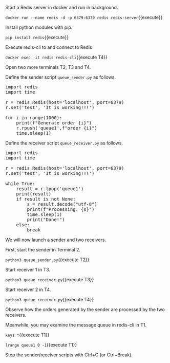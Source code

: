 
Start a Redis server in docker and run in background.

`docker run --name redis -d -p 6379:6379 redis redis-server`{{execute}}

Install python modules with pip.

`pip install redis`{{execute}}

Execute redis-cli to and connect to Redis

`docker exec -it redis redis-cli`{{execute T4}}


Open two more terminals T2, T3 and T4. 

Define the sender script `queue_sender.py` as follows.

<pre class="file" data-filename="queue_sender.py" data-target="replace">
import redis
import time

r = redis.Redis(host='localhost', port=6379)
r.set('test', 'It is working!!!')

for i in range(1000):
    print(f"Generate order {i}")
    r.rpush('queue1',f"order {i}")
    time.sleep(1)
</pre>

Define the receiver script `queue_receiver.py` as follows.

<pre class="file" data-filename="queue_receiver.py" data-target="replace">
import redis
import time

r = redis.Redis(host='localhost', port=6379)
r.set('test', 'It is working!!!')

while True:
    result = r.lpop('queue1')
    print(result)
    if result is not None:
        s = result.decode("utf-8") 
        print(f"Processing: {s}")
        time.sleep(1)
        print("Done!")
    else:
        break
</pre>


We will now launch a sender and two receivers.

First, start the sender in Terminal 2.

`python3 queue_sender.py`{{execute T2}}

Start receiver 1 in T3.

`python3 queue_receiver.py`{{execute T3}}

Start receiver 2 in T4.

`python3 queue_receiver.py`{{execute T4}}

Observe how the orders generated by the sender are processed by the two receivers.


Meanwhile, you may examine the message queue in redis-cli in T1.

`keys *`{{execute T1}}

`lrange queue1 0 -1`{{execute T1}}


Stop the sender/receiver scripts with Ctrl+C (or Ctrl+Break).

